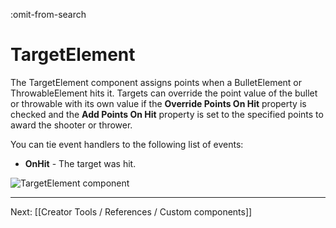 :omit-from-search

# TargetElement

The TargetElement component assigns points when a BulletElement or ThrowableElement hits it. Targets can override the point value of the bullet or throwable with its own value if the **Override Points On Hit** property is checked and the **Add Points On Hit** property is set to the specified points to award the shooter or thrower.

You can tie event handlers to the following list of events:

* **OnHit** - The target was hit.

![TargetElement component](https://www.flipsidexr.com/files/docs/screenshots/target-element.png)

---

Next: [[Creator Tools / References / Custom components]]
